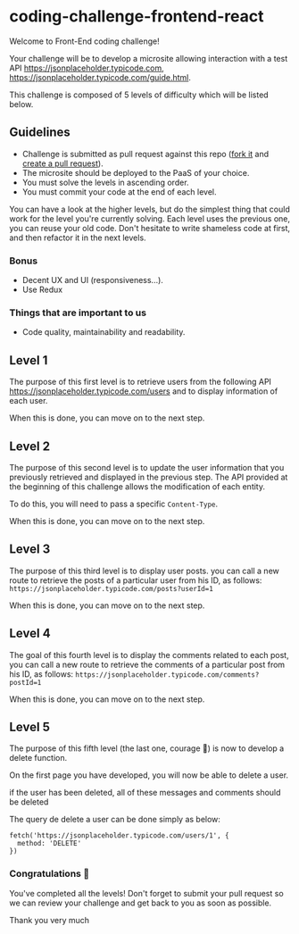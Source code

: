 # coding-challenge-frontend-react

Welcome to Front-End coding challenge!

Your challenge will be to develop a microsite allowing interaction with a test API https://jsonplaceholder.typicode.com, https://jsonplaceholder.typicode.com/guide.html.

This challenge is composed of 5 levels of difficulty which will be listed below.

## Guidelines

- Challenge is submitted as pull request against this repo ([fork it](https://help.github.com/en/github/getting-started-with-github/fork-a-repo) and [create a pull request](https://help.github.com/en/github/collaborating-with-issues-and-pull-requests/creating-a-pull-request-from-a-fork)).
- The microsite should be deployed to the PaaS of your choice.
- You must solve the levels in ascending order.
- You must commit your code at the end of each level.

You can have a look at the higher levels, but do the simplest thing that could work for the level you're currently solving.
Each level uses the previous one, you can reuse your old code.
Don't hesitate to write shameless code at first, and then refactor it in the next levels.

### Bonus

- Decent UX and UI (responsiveness...).
- Use Redux

### Things that are important to us

- Code quality, maintainability and readability.

## Level 1

The purpose of this first level is to retrieve users from the following API https://jsonplaceholder.typicode.com/users and to display information of each user.

When this is done, you can move on to the next step.


## Level 2

The purpose of this second level is to update the user information that you previously retrieved and displayed in the previous step. The API provided at the beginning of this challenge allows the modification of each entity.

To do this, you will need to pass a specific `Content-Type`.

When this is done, you can move on to the next step.

## Level 3

The purpose of this third level is to display user posts. you can call a new route to retrieve the posts of a particular user from his ID, as follows: `https://jsonplaceholder.typicode.com/posts?userId=1`

When this is done, you can move on to the next step.


## Level 4

The goal of this fourth level is to display the comments related to each post, you can call a new route to retrieve the comments of a particular post from his ID, as follows: `https://jsonplaceholder.typicode.com/comments?postId=1`

When this is done, you can move on to the next step.

## Level 5

The purpose of this fifth level (the last one, courage 👊) is now to develop a delete function.

On the first page you have developed, you will now be able to delete a user.

if the user has been deleted, all of these messages and comments should be deleted

The query de delete a user can be done simply as below:

```
fetch('https://jsonplaceholder.typicode.com/users/1', {
  method: 'DELETE'
})
```

### Congratulations 🥳

You've completed all the levels! Don't forget to submit your pull request so we can review your challenge and get back to you as soon as possible.

Thank you very much
